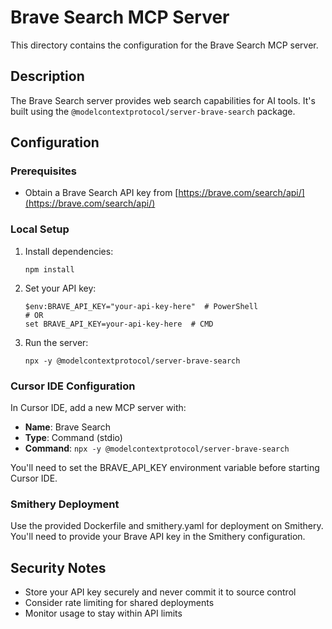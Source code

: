 # Brave Search MCP Server

This directory contains the configuration for the Brave Search MCP server.

## Description

The Brave Search server provides web search capabilities for AI tools. It's built using the `@modelcontextprotocol/server-brave-search` package.

## Configuration

### Prerequisites

- Obtain a Brave Search API key from [https://brave.com/search/api/](https://brave.com/search/api/)

### Local Setup

1. Install dependencies:
   ```
   npm install
   ```

2. Set your API key:
   ```
   $env:BRAVE_API_KEY="your-api-key-here"  # PowerShell
   # OR
   set BRAVE_API_KEY=your-api-key-here  # CMD
   ```

3. Run the server:
   ```
   npx -y @modelcontextprotocol/server-brave-search
   ```

### Cursor IDE Configuration

In Cursor IDE, add a new MCP server with:

- **Name**: Brave Search
- **Type**: Command (stdio)
- **Command**: `npx -y @modelcontextprotocol/server-brave-search`

You'll need to set the BRAVE_API_KEY environment variable before starting Cursor IDE.

### Smithery Deployment

Use the provided Dockerfile and smithery.yaml for deployment on Smithery. You'll need to provide your Brave API key in the Smithery configuration.

## Security Notes

- Store your API key securely and never commit it to source control
- Consider rate limiting for shared deployments
- Monitor usage to stay within API limits